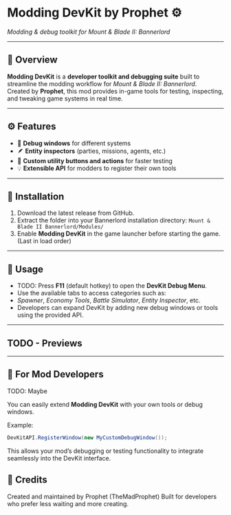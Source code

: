﻿# Modding DevKit by Prophet ⚙️

*Modding & debug toolkit for Mount & Blade II: Bannerlord*

---

## 🧰 Overview

**Modding DevKit** is a **developer toolkit and debugging suite** built to streamline the modding workflow for
*Mount & Blade II: Bannerlord*.  
Created by **Prophet**, this mod provides in-game tools for testing, inspecting, and tweaking game systems in real
time.

---

## ⚙️ Features

- 🧩 **Debug windows** for different systems
- 🪶 **Entity inspectors** (parties, missions, agents, etc.)
- 🧰 **Custom utility buttons and actions** for faster testing
- 💡 **Extensible API** for modders to register their own tools

---

## 🚀 Installation

1. Download the latest release from GitHub.
2. Extract the folder into your Bannerlord installation directory: `Mount & Blade II Bannerlord/Modules/`
3. Enable **Modding DevKit** in the game launcher before starting the game. (Last in load order)

---

## 🧪 Usage

- TODO: Press **F11** (default hotkey) to open the **DevKit Debug Menu**.
- Use the available tabs to access categories such as:
- *Spawner*, *Economy Tools*, *Battle Simulator*, *Entity Inspector*, etc.
- Developers can expand DevKit by adding new debug windows or tools using the provided API.

---
## TODO - Previews

---

## 🧩 For Mod Developers
TODO: Maybe

You can easily extend **Modding DevKit** with your own tools or debug windows.

Example:

```csharp
DevKitAPI.RegisterWindow(new MyCustomDebugWindow());
```

This allows your mod’s debugging or testing functionality to integrate seamlessly into the DevKit interface.

## 📜 Credits

Created and maintained by Prophet (TheMadProphet)
Built for developers who prefer less waiting and more creating.


